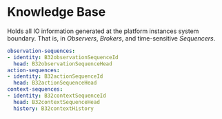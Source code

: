 # Knowledge Base

Holds all IO information generated at the platform instances system boundary. That is, in _Observers_, _Brokers_, and time-sensitive _Sequencers_.

```yaml
observation-sequences:
- identity: B32observationSequenceId
  head: B32observationSequenceHead
action-sequences:
- identity: B32actionSequenceId
  head: B32actionSequenceHead
context-sequences:
- identity: B32contextSequenceId
  head: B32contextSequenceHead
  history: B32contextHistory
```
